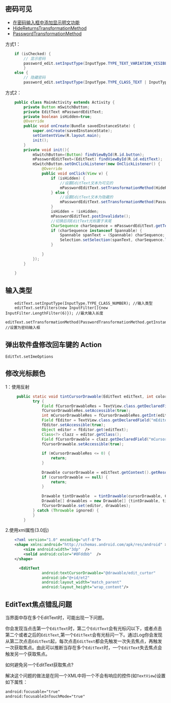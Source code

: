 ## 密码可见

- [在密码输入框中添加显示明文功能](http://www.wangchenlong.org/2016/03/21/1603/211-show-password-reveal/)
- [HideReturnsTransformationMethod](http://developer.android.com/reference/android/text/method/HideReturnsTransformationMethod.html)
- [PasswordTransformationMethod](http://developer.android.com/reference/android/text/method/PasswordTransformationMethod.html)


方式1：

```java
    if (isChecked) {
        // 显示密码
        password_edit.setInputType(InputType.TYPE_TEXT_VARIATION_VISIBLE_PASSWORD);
        }
    else {
        // 隐藏密码
        password_edit.setInputType(InputType.TYPE_CLASS_TEXT | InputType.TYPE_TEXT_VARIATION_PASSWORD);
```

方式2：

```java
    public class MainActivity extends Activity {
        private Button mSwitchButton;
        private EditText mPasswordEditText;
        private boolean isHidden=true;
        @Override
        public void onCreate(Bundle savedInstanceState) {
            super.onCreate(savedInstanceState);
            setContentView(R.layout.main);
            init();
        }
        private void init(){
            mSwitchButton=(Button) findViewById(R.id.button);
            mPasswordEditText=(EditText) findViewById(R.id.editText);
            mSwitchButton.setOnClickListener(new OnClickListener() {
                @Override
                public void onClick(View v) {
                    if (isHidden) {
                        //设置EditText文本为可见的
                        mPasswordEditText.setTransformationMethod(HideReturnsTransformationMethod.getInstance());
                    } else {
                        //设置EditText文本为隐藏的
                        mPasswordEditText.setTransformationMethod(PasswordTransformationMethod.getInstance());
                    }
                    isHidden = !isHidden;
                    mPasswordEditText.postInvalidate();
                    //切换后将EditText光标置于末尾
                    CharSequence charSequence = mPasswordEditText.getText();
                    if (charSequence instanceof Spannable) {
                        Spannable spanText = (Spannable) charSequence;
                        Selection.setSelection(spanText, charSequence.length());
                    }
     
                }
            });
        }
         
    }
```

## 输入类型

```
    editText.setInputType(InputType.TYPE_CLASS_NUMBER); //输入类型  
    editText.setFilters(new InputFilter[]{new InputFilter.LengthFilter(6)}); //最大输入长度  
    editText.setTransformationMethod(PasswordTransformationMethod.getInstance()); //设置为密码输入框
```

## 弹出软件盘修改回车键的 Action

```
EditTxt.setImeOptions
```

## 修改光标颜色

1：使用反射

```java
     public static void tintCursorDrawable(EditText editText, int color) {
            try {
                Field fCursorDrawableRes = TextView.class.getDeclaredField("mCursorDrawableRes");
                fCursorDrawableRes.setAccessible(true);
                int mCursorDrawableRes = fCursorDrawableRes.getInt(editText);
                Field fEditor = TextView.class.getDeclaredField("mEditor");
                fEditor.setAccessible(true);
                Object editor = fEditor.get(editText);
                Class<?> clazz = editor.getClass();
                Field fCursorDrawable = clazz.getDeclaredField("mCursorDrawable");
                fCursorDrawable.setAccessible(true);
    
                if (mCursorDrawableRes <= 0) {
                    return;
                }
    
                Drawable cursorDrawable = editText.getContext().getResources().getDrawable(mCursorDrawableRes);
                if (cursorDrawable == null) {
                    return;
                }
    
                Drawable tintDrawable  = tintDrawable(cursorDrawable, ColorStateList.valueOf(color));
                Drawable[] drawables = new Drawable[] {tintDrawable, tintDrawable};
                fCursorDrawable.set(editor, drawables);
            } catch (Throwable ignored) {
            }
        }
```


2.使用xml属性(3.0后)

```xml
    <?xml version="1.0" encoding="utf-8"?>
    <shape xmlns:android="http://schemas.android.com/apk/res/android" >
        <size android:width="3dp"  />
        <solid android:color="#0Fddbb"  />
    </shape>

      <EditText
                android:textCursorDrawable="@drawable/edit_curtor"
                android:id="@+id/et2"
                android:layout_width="match_parent"
                android:layout_height="wrap_content"/>
```

## EditText焦点错乱问题

当界面中存在多个EditText时，可能出现一下问题。

你会发现当点击第一个`EditText`时，第二个`EditText`会有光标闪以下，或者点击第二个或者之后的`EditText`,第一个`EditText`会有光标闪一下。通过Log你会发现从第二次点击`EditText`起，每次点击`EditText`都会先触发一次失去焦点，再触发一次获取焦点。由此可以推断当存在多个`EditText`时，一个`EditText`失去焦点会触发另一个获取焦点。

如何避免另一个EditText获取焦点?

解决这个问题的做法是在同一个XML中将一个不会有响应的控件(如`TextView`)设置如下属性：

```xml
android:focusable="true"
android:focusableInTouchMode="true"
```
